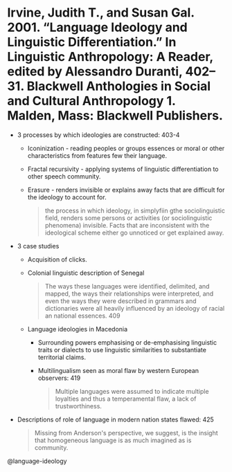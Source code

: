 # Irvine, Judith T., and Susan Gal. 2001. “Language Ideology and Linguistic Differentiation.” In Linguistic Anthropology: A Reader, edited by Alessandro Duranti, 402–31. Blackwell Anthologies in Social and Cultural Anthropology 1. Malden, Mass: Blackwell Publishers.

- 3 processes by which ideologies are constructed:  403-4
  - Iconinization - reading peoples or groups essences or moral or other characteristics from features few their language.  
  - Fractal recursivity - applying systems of linguistic differentiation to other speech community.
  - Erasure - renders invisible or explains away facts that are difficult for the ideology to account for.

    > the process in which ideology, in simplyfiin gthe sociolinguistic field, renders some persons or activities (or sociolinguistic phenomena) invisible. Facts that are inconsistent with the ideological scheme either go unnoticed or get explained away.

- 3 case studies
  - Acquisition of clicks.
  - Colonial linguistic description of Senegal

    > The ways these languages were identified, delimited, and mapped, the ways their relationships were interpreted, and even the ways they were described in grammars and dictionaries were all heavily influenced by an ideology of racial an national essences. 409

  - Language ideologies in Macedonia
    - Surrounding powers emphasising or de-emphasising linguistic traits or dialects to use linguistic similarities to substantiate territorial claims.
    - Multilingualism seen as moral flaw by western European observers: 419

      > Multiple languages were assumed to indicate multiple loyalties and thus a temperamental flaw, a lack of trustworthiness.

- Descriptions of role of language in modern nation states flawed: 425

  > Missing from Anderson's perspective, we suggest, is the insight that homogeneous language is as much imagined as is community.  

@language-ideology
